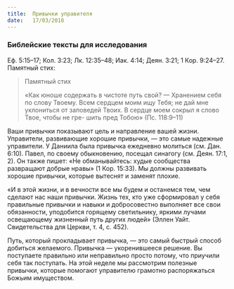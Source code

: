 ```yaml
---
title:  Привычки управителя
date:   17/03/2018
---
```


### Библейские тексты для исследования
Еф. 5:15–17; Кол. 3:23; Лк. 12:35–48; Иак. 4:14; Деян. 3:21; 1 Кор. 9:24–27. Памятный стих: 

> <p>Памятный стих</p>
> «Как юноше содержать в чистоте путь свой? — Хранением себя по слову Твоему. Всем сердцем моим ищу Тебя; не дай мне уклониться от заповедей Твоих. В сердце моем сокрыл я слово Твое, чтобы не гре- шить пред Тобою» (Пс. 118:9–11)

Ваши привычки показывают цель и направление вашей жизни. Управители, развивающие хорошие привычки, — это самые надежные управители. У Даниила была привычка ежедневно молиться (см. Дан. 6:10). Павел, по своему обыкновению, посещал синагогу (см. Деян. 17:1, 2). Он также пишет: «Не обманывайтесь: худые сообщества развращают добрые нравы» (1 Кор. 15:33). Мы должны развивать хорошие привычки, которые вытеснят и заменят плохие. 

«И в этой жизни, и в вечности все мы будем и останемся тем, чем сделают нас наши привычки. Жизнь тех, кто уже сформировал у себя правильные привычки и навыки и добросовестно выполняет все свои обязанности, уподобится горящему светильнику, яркими лучами освещающему жизненный путь других людей» (Эллен Уайт. Свидетельства для Церкви, т. 4, с. 452). 

Путь, который прокладывает привычка, — это самый быстрый способ добиться желаемого. Привычка — укоренившееся решение. Вы поступаете правильно или неправильно просто потому, что приучили себя так поступать. На этой неделе мы рассмотрим полезные привычки, которые помогают управителю грамотно распоряжаться Божьим имуществом.